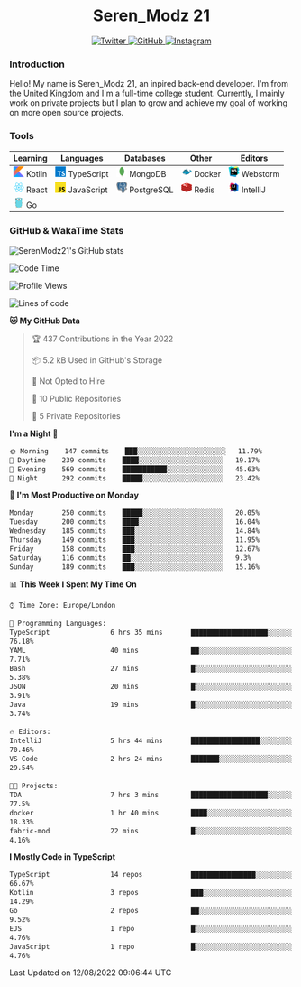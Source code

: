 <div align="center">
  <h1>Seren_Modz 21</h1>
  <a href="https://twitter.com/SerenModz21">
    <img alt="Twitter" src="https://img.shields.io/badge/twitter%20-%231DA1F2.svg?&style=for-the-badge&logo=Twitter&logoColor=white">
  </a>
  <a href="https://github.com/SerenModz21">
    <img alt="GitHub" src="https://img.shields.io/badge/github%20-%23121011.svg?&style=for-the-badge&logo=github&logoColor=white">
  </a>
  <a href="https://www.instagram.com/serenmodz21">
    <img alt="Instagram" src="https://img.shields.io/badge/instagram%20-%23E4405F.svg?&style=for-the-badge&logo=Instagram&logoColor=white">
  </a>
</div>

### Introduction

Hello! My name is Seren_Modz 21, an inpired back-end developer. I'm from the United Kingdom and I'm a full-time college student. Currently, I mainly work on private projects but I plan to grow and achieve my goal of working on more open source projects. 

### Tools

 **Learning**                                        | **Languages**                                               | **Databases**                                               | **Other**                                           | **Editors**                                                  
-----------------------------------------------------|-------------------------------------------------------------|-------------------------------------------------------------|-----------------------------------------------------|--------------------------------------------------------------
 <img width="19px" src="./assets/kotlin.svg"> Kotlin | <img width="19px" src="./assets/typescript.svg"> TypeScript | <img width="19px" src="./assets/mongodb.svg"> MongoDB       | <img width="19px" src="./assets/docker.svg"> Docker | <img width="19px" src="./assets/webstorm.svg"> Webstorm      
 <img width="19px" src="./assets/react.svg"> React   | <img width="19px" src="./assets/javascript.svg"> JavaScript | <img width="19px" src="./assets/postgresql.svg"> PostgreSQL | <img width="19px" src="./assets/redis.svg"> Redis   | <img width="19px" src="./assets/intellij-idea.svg"> IntelliJ
 <img width="19px" src="./assets/go.svg"> Go         |                                                             |                                                             |                                                     |                                                                                                               

### GitHub & WakaTime Stats

![SerenModz21's GitHub stats](https://github-readme-stats.vercel.app/api?username=SerenModz21&show_icons=true&theme=dark)

<!--START_SECTION:waka-->
![Code Time](http://img.shields.io/badge/Code%20Time-1%2C542%20hrs%204%20mins-blue)

![Profile Views](http://img.shields.io/badge/Profile%20Views-1-blue)

![Lines of code](https://img.shields.io/badge/From%20Hello%20World%20I%27ve%20Written-13%20Thousand%20lines%20of%20code-blue)

**🐱 My GitHub Data** 

> 🏆 437 Contributions in the Year 2022
 > 
> 📦 5.2 kB Used in GitHub's Storage 
 > 
> 🚫 Not Opted to Hire
 > 
> 📜 10 Public Repositories 
 > 
> 🔑 5 Private Repositories  
 > 
**I'm a Night 🦉** 

```text
🌞 Morning    147 commits    ███░░░░░░░░░░░░░░░░░░░░░░   11.79% 
🌆 Daytime    239 commits    ████░░░░░░░░░░░░░░░░░░░░░   19.17% 
🌃 Evening    569 commits    ███████████░░░░░░░░░░░░░░   45.63% 
🌙 Night      292 commits    █████░░░░░░░░░░░░░░░░░░░░   23.42%

```
📅 **I'm Most Productive on Monday** 

```text
Monday       250 commits    █████░░░░░░░░░░░░░░░░░░░░   20.05% 
Tuesday      200 commits    ████░░░░░░░░░░░░░░░░░░░░░   16.04% 
Wednesday    185 commits    ███░░░░░░░░░░░░░░░░░░░░░░   14.84% 
Thursday     149 commits    ███░░░░░░░░░░░░░░░░░░░░░░   11.95% 
Friday       158 commits    ███░░░░░░░░░░░░░░░░░░░░░░   12.67% 
Saturday     116 commits    ██░░░░░░░░░░░░░░░░░░░░░░░   9.3% 
Sunday       189 commits    ███░░░░░░░░░░░░░░░░░░░░░░   15.16%

```


📊 **This Week I Spent My Time On** 

```text
⌚︎ Time Zone: Europe/London

💬 Programming Languages: 
TypeScript               6 hrs 35 mins       ███████████████████░░░░░░   76.18% 
YAML                     40 mins             ██░░░░░░░░░░░░░░░░░░░░░░░   7.71% 
Bash                     27 mins             █░░░░░░░░░░░░░░░░░░░░░░░░   5.38% 
JSON                     20 mins             █░░░░░░░░░░░░░░░░░░░░░░░░   3.91% 
Java                     19 mins             █░░░░░░░░░░░░░░░░░░░░░░░░   3.74%

🔥 Editors: 
IntelliJ                 5 hrs 44 mins       █████████████████░░░░░░░░   70.46% 
VS Code                  2 hrs 24 mins       ███████░░░░░░░░░░░░░░░░░░   29.54%

🐱‍💻 Projects: 
TDA                      7 hrs 3 mins        ███████████████████░░░░░░   77.5% 
docker                   1 hr 40 mins        ████░░░░░░░░░░░░░░░░░░░░░   18.33% 
fabric-mod               22 mins             █░░░░░░░░░░░░░░░░░░░░░░░░   4.16%

```

**I Mostly Code in TypeScript** 

```text
TypeScript               14 repos            ████████████████░░░░░░░░░   66.67% 
Kotlin                   3 repos             ███░░░░░░░░░░░░░░░░░░░░░░   14.29% 
Go                       2 repos             ██░░░░░░░░░░░░░░░░░░░░░░░   9.52% 
EJS                      1 repo              █░░░░░░░░░░░░░░░░░░░░░░░░   4.76% 
JavaScript               1 repo              █░░░░░░░░░░░░░░░░░░░░░░░░   4.76%

```



 Last Updated on 12/08/2022 09:06:44 UTC
<!--END_SECTION:waka-->
